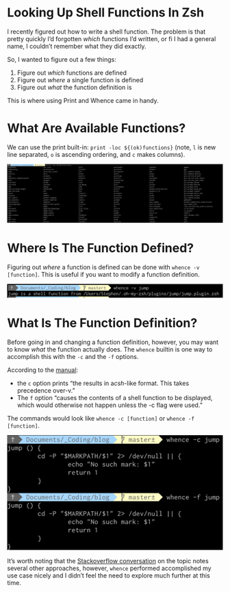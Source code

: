 # Looking Up Shell Functions In Zsh
I recently figured out how to write a shell function. The problem is that pretty quickly I’d forgotten *which* functions I’d written, or fi I had a general name, I couldn’t remember what they did exactly.

So, I wanted to figure out a few things:
1. Figure out *which* functions are defined
2. Figure out *where* a single function is defined
3. Figure out *what* the function definition is

This is where using Print and Whence came in handy.

# What Are Available Functions?
We can use the print built-in: `print -loc ${(ok)functions}` (note, `l` is new line separated, `o` is ascending ordering, and `c` makes columns).

![](./print.png)

# Where Is The Function Defined?
Figuring out *where* a function is defined can be done with `whence -v [function]`. This is useful if you want to modify a function definition.

![](./whence-path.png)

# What Is The Function Definition?
Before going in and changing a function definition, however, you may want to know *what* the function actually does.
The `whence` builtin is one way to accomplish this with the `-c` and the `-f` options.

According to the [manual](http://zsh.sourceforge.net/Doc/Release/Shell-Builtin-Commands.html):
* the `c` option prints “the results in a*csh*-like format. This takes precedence over-v.”
* The `f` option “causes the contents of a shell function to be displayed, which would otherwise not happen unless the -c flag were used.”

The commands would look like `whence -c [function]` or `whence -f [function]`.

![](./whence-define.png)

It’s worth noting that the [Stackoverflow conversation](https://stackoverflow.com/questions/11478673/how-to-show-zsh-function-definition-like-bash-type-myfunc) on the topic notes several other approaches, however, `whence` performed accomplished my use case nicely and I didn’t feel the need to explore much further at this time.